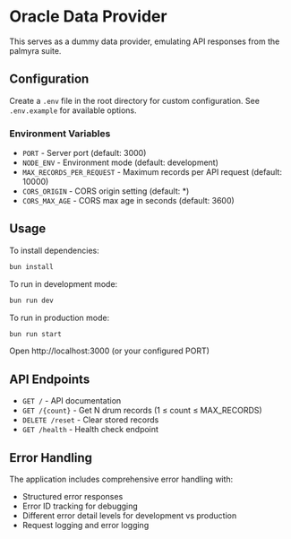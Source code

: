 # Oracle Data Provider

This serves as a dummy data provider, emulating API responses from the palmyra suite.

## Configuration

Create a `.env` file in the root directory for custom configuration. See `.env.example` for available options.

### Environment Variables

- `PORT` - Server port (default: 3000)
- `NODE_ENV` - Environment mode (default: development)
- `MAX_RECORDS_PER_REQUEST` - Maximum records per API request (default: 10000)
- `CORS_ORIGIN` - CORS origin setting (default: *)
- `CORS_MAX_AGE` - CORS max age in seconds (default: 3600)

## Usage

To install dependencies:
```sh
bun install
```

To run in development mode:
```sh
bun run dev
```

To run in production mode:
```sh
bun run start
```

Open http://localhost:3000 (or your configured PORT)

## API Endpoints

- `GET /` - API documentation
- `GET /{count}` - Get N drum records (1 ≤ count ≤ MAX_RECORDS)
- `DELETE /reset` - Clear stored records
- `GET /health` - Health check endpoint

## Error Handling

The application includes comprehensive error handling with:
- Structured error responses
- Error ID tracking for debugging
- Different error detail levels for development vs production
- Request logging and error logging

